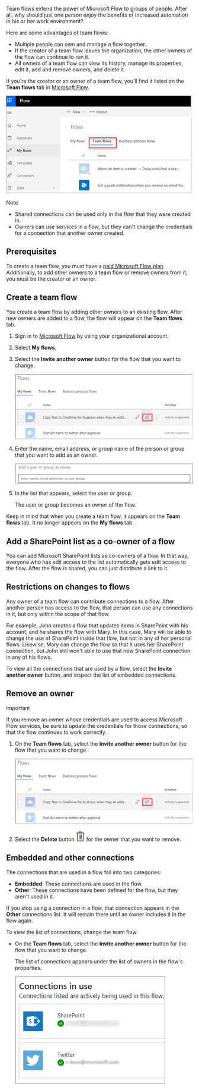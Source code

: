 Team flows extend the power of Microsoft Flow to groups of people. After all, why should just one person enjoy the benefits of increased automation in his or her work environment?

Here are some advantages of team flows:

- Multiple people can own and manage a flow together.
- If the creator of a team flow leaves the organization, the other owners of the flow can continue to run it.
- All owners of a team flow can view its history, manage its properties, edit it, add and remove owners, and delete it.

If you're the creator or an owner of a team flow, you'll find it listed on the **Team flows** tab in [Microsoft Flow](https://flow.microsoft.com).

![Team flows tab](../media/addowner5.png)

> [!NOTE]
> - Shared connections can be used only in the flow that they were created in.
> - Owners can use services in a flow, but they can't change the credentials for a connection that another owner created.

## Prerequisites

To create a team flow, you must have a [paid Microsoft Flow plan](https://flow.microsoft.com/pricing/). Additionally, to add other owners to a team flow or remove owners from it, you must be the creator or an owner.

## Create a team flow

You create a team flow by adding other owners to an existing flow. After new owners are added to a flow, the flow will appear on the **Team flows** tab.

1. Sign in to [Microsoft Flow](https://flow.microsoft.com) by using your organizational account.
1. Select **My flows**.
1. Select the **Invite another owner** button for the flow that you want to change.

    ![Invite another owner button](../media/addowner1.png)

1. Enter the name, email address, or group name of the person or group that you want to add as an owner.

    ![Enter user information](../media/addowner3.png)

1. In the list that appears, select the user or group.

    The user or group becomes an owner of the flow.

Keep in mind that when you create a team flow, it appears on the **Team flows** tab. It no longer appears on the **My flows** tab.

## Add a SharePoint list as a co-owner of a flow

You can add Microsoft SharePoint lists as co-owners of a flow. In that way, everyone who has edit access to the list automatically gets edit access to the flow. After the flow is shared, you can just distribute a link to it.

## Restrictions on changes to flows

Any owner of a team flow can contribute connections to a flow. After another person has access to the flow, that person can use any connections in it, but only within the scope of that flow.

For example, John creates a flow that updates items in SharePoint with his account, and he shares the flow with Mary. In this case, Mary will be able to change the use of SharePoint inside that flow, but not in any of her personal flows. Likewise, Mary can change the flow so that it uses her SharePoint connection, but John still won't able to use that new SharePoint connection in any of his flows. 

To view all the connections that are used by a flow, select the **Invite another owner** button, and inspect the list of embedded connections.

## Remove an owner

> [!IMPORTANT]
> If you remove an owner whose credentials are used to access Microsoft Flow services, be sure to update the credentials for those connections, so that the flow continues to work correctly.

1. On the **Team flows** tab, select the **Invite another owner** button for the flow that you want to change.

    ![Invite another owner button](../media/addowner1.png)

1. Select the **Delete** button ![user removed](../media/trash.png) for the owner that you want to remove.

## Embedded and other connections

The connections that are used in a flow fall into two categories:

* **Embedded**: These connections are used in the flow.
* **Other**: These connections have been defined for the flow, but they aren't used in it.

If you stop using a connection in a flow, that connection appears in the **Other** connections list. It will remain there until an owner includes it in the flow again.

To view the list of connections, change the team flow.

- On the **Team flows** tab, select the **Invite another owner** button for the flow that you want to change.

    The list of connections appears under the list of owners in the flow's properties.

    ![Embedded connections](../media/embeddedconnections.png)
